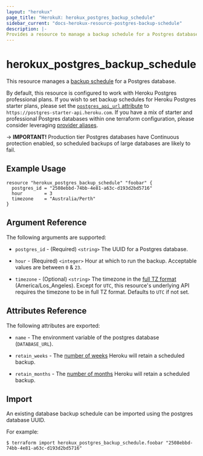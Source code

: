```yaml
---
layout: "herokux"
page_title: "HerokuX: herokux_postgres_backup_schedule"
sidebar_current: "docs-herokux-resource-postgres-backup-schedule"
description: |-
Provides a resource to manage a backup schedule for a Postgres database.
---
```


# herokux\_postgres\_backup\_schedule

This resource manages a [backup schedule](https://devcenter.heroku.com/articles/heroku-postgres-backups#scheduling-backups)
for a Postgres database.

By default, this resource is configured to work with Heroku Postgres professional plans. If you wish to set backup
schedules for Heroku Postgres starter plans, please set the
[`postgres_api_url` attribute](https://registry.terraform.io/providers/davidji99/herokux/latest/docs#postgres_api_url)
to ` https://postgres-starter-api.heroku.com`. If you have a mix of starter and professional Postgres databases within one
terraform configuration, please consider leveraging [provider aliases](https://www.terraform.io/docs/language/providers/configuration.html).

-> **IMPORTANT!**
Production tier Postgres databases have Continuous protection enabled, so scheduled backups of large databases
are likely to fail.

## Example Usage

```hcl-terraform
resource "herokux_postgres_backup_schedule" "foobar" {
  postgres_id = "2508ebbd-74bb-4e81-a63c-d193d2bd5716"
  hour        = 3
  timezone    = "Australia/Perth"
}
```

## Argument Reference

The following arguments are supported:

* `postgres_id` - (Required) `<string>` The UUID for a Postgres database.

* `hour` - (Required) `<integer>` Hour at which to run the backup. Acceptable values are between `0` & `23`.

* `timezone` - (Optional) `<string>` The timezone in the [full TZ format](http://en.wikipedia.org/wiki/List_of_tz_database_time_zones) (America/Los_Angeles).
Except for `UTC`, this resource's underlying API requires the timezone to be in full TZ format. Defaults to `UTC` if not set.

## Attributes Reference

The following attributes are exported:

* `name` - The environment variable of the postgres database (`DATABASE_URL`).

* `retain_weeks` - The [number of weeks](https://devcenter.heroku.com/articles/heroku-postgres-backups#scheduled-backups-retention-limits)
Heroku will retain a scheduled backup.

* `retain_months` - The [number of months](https://devcenter.heroku.com/articles/heroku-postgres-backups#scheduled-backups-retention-limits)
Heroku will retain a scheduled backup.

## Import

An existing database backup schedule can be imported using the postgres database UUID.

For example:

```shell script
$ terraform import herokux_postgres_backup_schedule.foobar "2508ebbd-74bb-4e81-a63c-d193d2bd5716"
```
